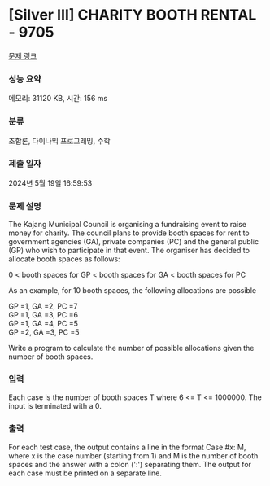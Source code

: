 # [Silver III] CHARITY BOOTH RENTAL - 9705 

[문제 링크](https://www.acmicpc.net/problem/9705) 

### 성능 요약

메모리: 31120 KB, 시간: 156 ms

### 분류

조합론, 다이나믹 프로그래밍, 수학

### 제출 일자

2024년 5월 19일 16:59:53

### 문제 설명

<p>The Kajang Municipal Council is organising a fundraising event to raise money for charity. The council plans to provide booth spaces for rent to government agencies (GA), private companies (PC) and the general public (GP) who wish to participate in that event. The organiser has decided to allocate booth spaces as follows:</p>

<p>0 < booth spaces for GP < booth spaces for GA < booth spaces for PC</p>

<p>As an example, for 10 booth spaces, the following allocations are possible</p>

<p>GP =1, GA =2, PC =7<br>
GP =1, GA =3, PC =6<br>
GP =1, GA =4, PC =5<br>
GP =2, GA =3, PC =5</p>

<p>Write a program to calculate the number of possible allocations given the number of booth spaces.</p>

### 입력 

 <p>Each case is the number of booth spaces T where 6 <= T <= 1000000. The input is terminated with a 0. </p>

### 출력 

 <p>For each test case, the output contains a line in the format Case #x: M, where x is the case number (starting from 1) and M is the number of booth spaces and the answer with a colon (':') separating them. The output for each case must be printed on a separate line.</p>

